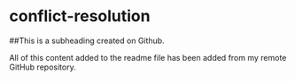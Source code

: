 # conflict-resolution

##This is a subheading created on Github.

All of this content added to the readme file has been added from my remote GitHub repository.
